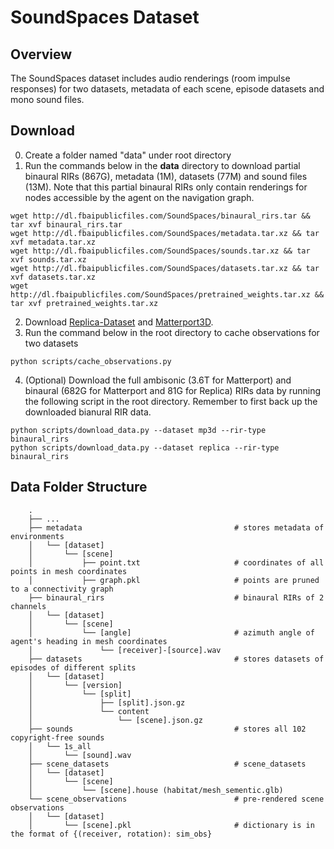 # SoundSpaces Dataset

## Overview
The SoundSpaces dataset includes audio renderings (room impulse responses) for two datasets, metadata of each scene, episode datasets and mono sound files. 


## Download
0. Create a folder named "data" under root directory
1. Run the commands below in the **data** directory to download partial binaural RIRs (867G), metadata (1M), datasets (77M) and sound files (13M). Note that this partial binaural RIRs only contain renderings for nodes accessible by the agent on the navigation graph. 
```
wget http://dl.fbaipublicfiles.com/SoundSpaces/binaural_rirs.tar && tar xvf binaural_rirs.tar
wget http://dl.fbaipublicfiles.com/SoundSpaces/metadata.tar.xz && tar xvf metadata.tar.xz
wget http://dl.fbaipublicfiles.com/SoundSpaces/sounds.tar.xz && tar xvf sounds.tar.xz
wget http://dl.fbaipublicfiles.com/SoundSpaces/datasets.tar.xz && tar xvf datasets.tar.xz
wget http://dl.fbaipublicfiles.com/SoundSpaces/pretrained_weights.tar.xz && tar xvf pretrained_weights.tar.xz
```
2. Download [Replica-Dataset](https://github.com/facebookresearch/Replica-Dataset) and [Matterport3D](https://niessner.github.io/Matterport).
3. Run the command below in the root directory to cache observations for two datasets
```
python scripts/cache_observations.py
```
4. (Optional) Download the full ambisonic (3.6T for Matterport) and binaural (682G for Matterport and 81G for Replica) RIRs data by running the following script in the root directory. Remember to first back up the downloaded bianural RIR data.
```
python scripts/download_data.py --dataset mp3d --rir-type binaural_rirs
python scripts/download_data.py --dataset replica --rir-type binaural_rirs
```


## Data Folder Structure
```
    .
    ├── ...
    ├── metadata                                  # stores metadata of environments
    │   └── [dataset]
    │       └── [scene]
    │           ├── point.txt                     # coordinates of all points in mesh coordinates
    │           ├── graph.pkl                     # points are pruned to a connectivity graph
    ├── binaural_rirs                             # binaural RIRs of 2 channels
    │   └── [dataset]
    │       └── [scene]
    │           └── [angle]                       # azimuth angle of agent's heading in mesh coordinates
    │               └── [receiver]-[source].wav
    ├── datasets                                  # stores datasets of episodes of different splits
    │   └── [dataset]
    │       └── [version]
    │           └── [split]
    │               ├── [split].json.gz
    │               └── content
    │                   └── [scene].json.gz
    ├── sounds                                    # stores all 102 copyright-free sounds
    │   └── 1s_all
    │       └── [sound].wav
    ├── scene_datasets                            # scene_datasets
    │   └── [dataset]
    │       └── [scene]
    │           └── [scene].house (habitat/mesh_sementic.glb)
    └── scene_observations                        # pre-rendered scene observations
    │   └── [dataset]
    │       └── [scene].pkl                       # dictionary is in the format of {(receiver, rotation): sim_obs}
```
